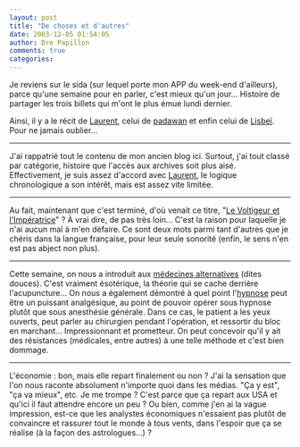 ```yaml
---
layout: post
title: "De choses et d'autres"
date: 2003-12-05 01:54:05
author: Dre Papillon
comments: true
categories: 
---
```



Je reviens sur le sida (sur lequel porte mon APP du week-end d'ailleurs), parce qu'une semaine pour en parler, c'est mieux qu'un jour...  Histoire de partager les trois billets qui m'ont le plus émue lundi dernier.

Ainsi, il y a le récit de [Laurent](http://embruns.net/vie_privee/000023.html), celui de [padawan](http://www.padawan.info/fr/monde/1er_decembre_journee_mondiale_contre_le_sida.html) et enfin celui de [Lisbeï](http://lisbei.blogspot.com/2003_12_01_lisbei_archive.html#107028084105697652).  Pour ne jamais oublier...

***

J'ai rappatrié tout le contenu de mon ancien blog ici.  Surtout, j'ai tout classé par catégorie, histoire que l'accès aux archives soit plus aisé.  Effectivement, je suis assez d'accord avec [Laurent](http://embruns.net), le logique chronologique a son intérêt, mais est assez vite limitée.

***

Au fait, maintenant que c'est terminé, d'où venait ce titre, "[Le Voltigeur et l'Impératrice](http://ebb.monblogue.com/)" ?  À vrai dire, de pas très loin...  C'est la raison pour laquelle je n'ai aucun mal à m'en défaire.  Ce sont deux mots parmi tant d'autres que je chéris dans la langue française, pour leur seule sonorité (enfin, le sens n'en est pas abject non plus).

***

Cette semaine, on nous a introduit aux [médecines alternatives](http://www.reseauproteus.net/) (dites douces).  C'est vraiment ésotérique, la théorie qui se cache derrière l'acupuncture...  On nous a également démontré à quel point l'[hypnose](http://www.hypnose.fr/) peut être un puissant analgésique, au point de pouvoir opérer sous hypnose plutôt que sous anesthésie générale.  Dans ce cas, le patient a les yeux ouverts, peut parler au chirurgien pendant l'opération, et ressortir du bloc en marchant...  Impressionnant et prometteur.  On peut concevoir qu'il y ait des résistances (médicales, entre autres) à une telle méthode et c'est bien dommage.

***

L'économie : bon, mais elle repart finalement ou non ?  J'ai la sensation que l'on nous raconte absolument n'importe quoi dans les médias.  "Ça y est", "ça va mieux", etc.  Je me trompe ?  C'est parce que ça repart aux USA et qu'ici il faut attendre encore un peu ?  Ou bien, comme j'en ai la vague impression, est-ce que les analystes économiques n'essaient pas plutôt de convaincre et rassurer tout le monde à tous vents, dans l'espoir que ça se réalise (à la façon des astrologues...) ?